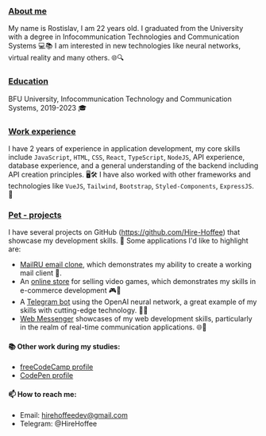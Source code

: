 ### <ins>About me</ins>

My name is Rostislav, I am 22 years old. I graduated from the University with a degree in Infocommunication Technologies and Communication Systems 💻📚 I am interested in new technologies like neural networks, virtual reality and many others. 🌐🔍

### <ins>Education</ins>

BFU University, Infocommunication Technology and Communication Systems, 2019-2023 🎓

### <ins>Work experience</ins>

I have 2 years of experience in application development, my core skills include `JavaScript`, `HTML`, `CSS`, `React`, `TypeScript`, `NodeJS`, API experience, database experience, and a general understanding of the backend including API creation principles. 🖥️🛠️ I have also worked with other frameworks and technologies like `VueJS`, `Tailwind`, `Bootstrap`, `Styled-Components`, `ExpressJS`. 💪

### <ins>Pet - projects</ins>

I have several projects on GitHub (https://github.com/Hire-Hoffee) that showcase my development skills. 🚀
Some applications I'd like to highlight are:

- [MailRU email clone](https://github.com/Hire-Hoffee/Web-Mail), which demonstrates my ability to create a working mail client 📧.
- An [online store](https://github.com/Hire-Hoffee/Game-Store) for selling video games, which demonstrates my skills in e-commerce development 🎮🛒
- A [Telegram bot](https://github.com/Hire-Hoffee/Telegram-ChatGPT) using the OpenAI neural network, a great example of my skills with cutting-edge technology. 🤖💬
- [Web Messenger](https://github.com/Hire-Hoffee/Web-Messenger) showcases of my web development skills, particularly in the realm of real-time communication applications. 🌐💬

#### 📚 Other work during my studies:
- [freeCodeCamp profile](https://www.freecodecamp.org/hirehoffee)
- [CodePen profile](https://codepen.io/hirehoffee)

#### 📫 How to reach me:
- Email: hirehoffeedev@gmail.com
- Telegram: @HireHoffee


<!---
Hire-Hoffee/Hire-Hoffee is a ✨ special ✨ repository because its `README.md` (this file) appears on your GitHub profile.
You can click the Preview link to take a look at your changes.
--->

